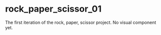 # rock_paper_scissor_01
The first iteration of the rock, paper, scissor project. No visual component yet.
